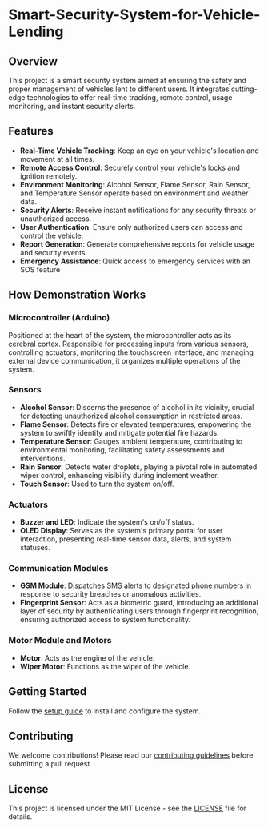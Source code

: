 # Smart-Security-System-for-Vehicle-Lending
## Overview
This project is a smart security system aimed at ensuring the safety and proper management of vehicles lent to different users. It integrates cutting-edge technologies to offer real-time tracking, remote control, usage monitoring, and instant security alerts.
## Features
- **Real-Time Vehicle Tracking**: Keep an eye on your vehicle's location and movement at all times.
- **Remote Access Control**: Securely control your vehicle's locks and ignition remotely.
- **Environment Monitoring**: Alcohol Sensor, Flame Sensor, Rain Sensor, and Temperature Sensor operate based on environment and weather data.
- **Security Alerts**: Receive instant notifications for any security threats or unauthorized access.
- **User Authentication**: Ensure only authorized users can access and control the vehicle.
- **Report Generation**: Generate comprehensive reports for vehicle usage and security events.
- **Emergency Assistance**: Quick access to emergency services with an SOS feature
## How Demonstration Works
### Microcontroller (Arduino)
Positioned at the heart of the system, the microcontroller acts as its cerebral cortex. Responsible for processing inputs from various sensors, controlling actuators, monitoring the touchscreen interface, and managing external device communication, it organizes multiple operations of the system.

### Sensors
- **Alcohol Sensor**: Discerns the presence of alcohol in its vicinity, crucial for detecting unauthorized alcohol consumption in restricted areas.
- **Flame Sensor**: Detects fire or elevated temperatures, empowering the system to swiftly identify and mitigate potential fire hazards.
- **Temperature Sensor**: Gauges ambient temperature, contributing to environmental monitoring, facilitating safety assessments and interventions.
- **Rain Sensor**: Detects water droplets, playing a pivotal role in automated wiper control, enhancing visibility during inclement weather.
- **Touch Sensor**: Used to turn the system on/off.

### Actuators
- **Buzzer and LED**: Indicate the system's on/off status.
- **OLED Display**: Serves as the system's primary portal for user interaction, presenting real-time sensor data, alerts, and system statuses.

### Communication Modules
- **GSM Module**: Dispatches SMS alerts to designated phone numbers in response to security breaches or anomalous activities.
- **Fingerprint Sensor**: Acts as a biometric guard, introducing an additional layer of security by authenticating users through fingerprint recognition, ensuring authorized access to system functionality.

### Motor Module and Motors
- **Motor**: Acts as the engine of the vehicle.
- **Wiper Motor**: Functions as the wiper of the vehicle.
  
## Getting Started
Follow the [setup guide](docs/user-manual.md) to install and configure the system.

## Contributing
We welcome contributions! Please read our [contributing guidelines](docs/contributing.md) before submitting a pull request.

## License
This project is licensed under the MIT License - see the [LICENSE](LICENSE) file for details.


